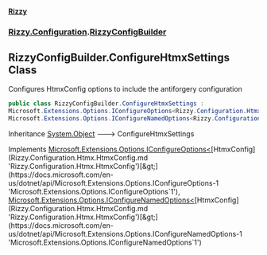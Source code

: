 #### [Rizzy](index.md 'index')
### [Rizzy.Configuration](Rizzy.Configuration.md 'Rizzy.Configuration').[RizzyConfigBuilder](Rizzy.Configuration.RizzyConfigBuilder.md 'Rizzy.Configuration.RizzyConfigBuilder')

## RizzyConfigBuilder.ConfigureHtmxSettings Class

Configures HtmxConfig options to include the antiforgery configuration

```csharp
public class RizzyConfigBuilder.ConfigureHtmxSettings :
Microsoft.Extensions.Options.IConfigureOptions<Rizzy.Configuration.Htmx.HtmxConfig>,
Microsoft.Extensions.Options.IConfigureNamedOptions<Rizzy.Configuration.Htmx.HtmxConfig>
```

Inheritance [System.Object](https://docs.microsoft.com/en-us/dotnet/api/System.Object 'System.Object') &#129106; ConfigureHtmxSettings

Implements [Microsoft.Extensions.Options.IConfigureOptions&lt;](https://docs.microsoft.com/en-us/dotnet/api/Microsoft.Extensions.Options.IConfigureOptions-1 'Microsoft.Extensions.Options.IConfigureOptions`1')[HtmxConfig](Rizzy.Configuration.Htmx.HtmxConfig.md 'Rizzy.Configuration.Htmx.HtmxConfig')[&gt;](https://docs.microsoft.com/en-us/dotnet/api/Microsoft.Extensions.Options.IConfigureOptions-1 'Microsoft.Extensions.Options.IConfigureOptions`1'), [Microsoft.Extensions.Options.IConfigureNamedOptions&lt;](https://docs.microsoft.com/en-us/dotnet/api/Microsoft.Extensions.Options.IConfigureNamedOptions-1 'Microsoft.Extensions.Options.IConfigureNamedOptions`1')[HtmxConfig](Rizzy.Configuration.Htmx.HtmxConfig.md 'Rizzy.Configuration.Htmx.HtmxConfig')[&gt;](https://docs.microsoft.com/en-us/dotnet/api/Microsoft.Extensions.Options.IConfigureNamedOptions-1 'Microsoft.Extensions.Options.IConfigureNamedOptions`1')